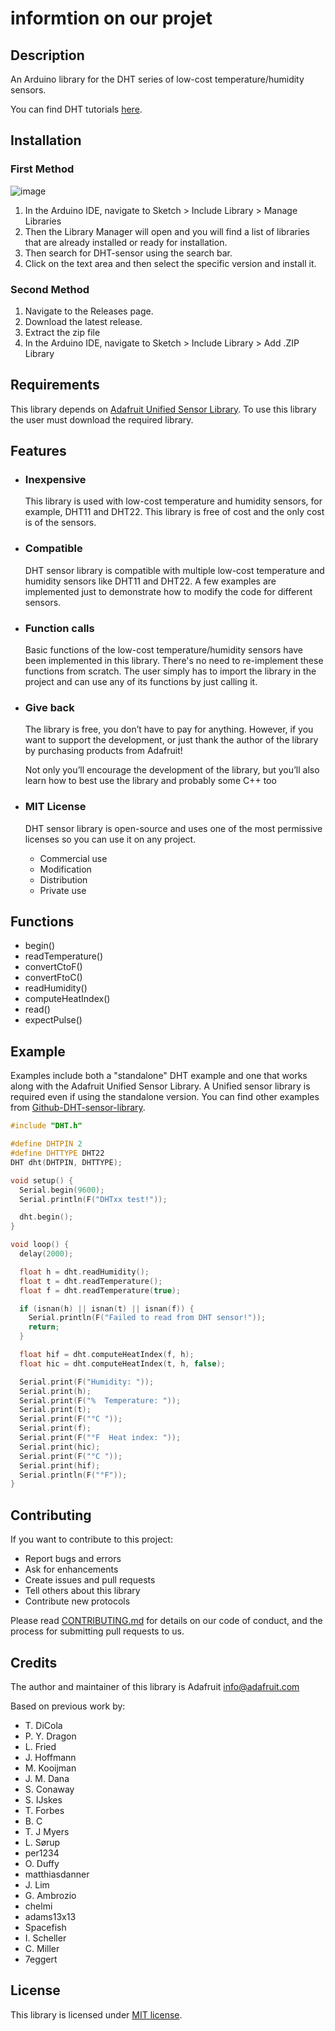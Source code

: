 # informtion on our projet 
## Description

An Arduino library for the DHT series of low-cost temperature/humidity sensors.

You can find DHT tutorials [here](https://learn.adafruit.com/dht).

## Installation

### First Method

![image](https://user-images.githubusercontent.com/36513474/67982415-773d6a00-fc44-11e9-8741-8185da71e785.png)

1. In the Arduino IDE, navigate to Sketch > Include Library > Manage Libraries
1. Then the Library Manager will open and you will find a list of libraries that are already installed or ready for installation.
1. Then search for DHT-sensor using the search bar.
1. Click on the text area and then select the specific version and install it.

### Second Method

1. Navigate to the Releases page.
1. Download the latest release.
1. Extract the zip file
1. In the Arduino IDE, navigate to Sketch > Include Library > Add .ZIP Library

## Requirements

This library depends on [Adafruit Unified Sensor Library](https://github.com/adafruit/Adafruit_Sensor). To use this library the user must download the required library.

## Features

- ### Inexpensive

     This library is used with low-cost temperature and humidity sensors, for example, DHT11 and DHT22. This library is free of cost and the only cost is of the sensors.

- ### Compatible

    DHT sensor library is compatible with multiple low-cost temperature and humidity sensors like DHT11 and DHT22. A few examples are implemented just to demonstrate how to modify the code for different sensors.

- ### Function calls

    Basic functions of the low-cost temperature/humidity sensors have been implemented in this library. There's no need to re-implement these functions from scratch. The user simply has to import the library in the project and can use any of its functions by just calling it.

- ### Give back

    The library is free, you don’t have to pay for anything. However, if you want to support the development, or just thank the author of the library by purchasing products from Adafruit!

    Not only you’ll encourage the development of the library, but you’ll also learn how to best use the library and probably some C++ too

- ### MIT License

    DHT sensor library is open-source and uses one of the most permissive licenses so you can use it on any project.

  - Commercial use
  - Modification
  - Distribution
  - Private use

## Functions

- begin()
- readTemperature()
- convertCtoF()
- convertFtoC()
- readHumidity()
- computeHeatIndex()
- read()
- expectPulse()

## Example

Examples include both a "standalone" DHT example and one that works along with the Adafruit Unified Sensor Library. A Unified sensor library is required even if using the standalone version. You can find other examples from [Github-DHT-sensor-library](https://github.com/adafruit/DHT-sensor-library/tree/master/examples).

```Cpp
#include "DHT.h"

#define DHTPIN 2
#define DHTTYPE DHT22
DHT dht(DHTPIN, DHTTYPE);

void setup() {
  Serial.begin(9600);
  Serial.println(F("DHTxx test!"));

  dht.begin();
}

void loop() {
  delay(2000);

  float h = dht.readHumidity();
  float t = dht.readTemperature();
  float f = dht.readTemperature(true);

  if (isnan(h) || isnan(t) || isnan(f)) {
    Serial.println(F("Failed to read from DHT sensor!"));
    return;
  }

  float hif = dht.computeHeatIndex(f, h);
  float hic = dht.computeHeatIndex(t, h, false);

  Serial.print(F("Humidity: "));
  Serial.print(h);
  Serial.print(F("%  Temperature: "));
  Serial.print(t);
  Serial.print(F("°C "));
  Serial.print(f);
  Serial.print(F("°F  Heat index: "));
  Serial.print(hic);
  Serial.print(F("°C "));
  Serial.print(hif);
  Serial.println(F("°F"));
}
```

## Contributing

If you want to contribute to this project:

- Report bugs and errors
- Ask for enhancements
- Create issues and pull requests
- Tell others about this library
- Contribute new protocols

Please read [CONTRIBUTING.md](https://github.com/adafruit/DHT-sensor-library/blob/master/CONTRIBUTING.md) for details on our code of conduct, and the process for submitting pull requests to us.

## Credits

The author and maintainer of this library is Adafruit <info@adafruit.com>

Based on previous work by:

- T. DiCola
- P. Y. Dragon
- L. Fried
- J. Hoffmann
- M. Kooijman
- J. M. Dana
- S. Conaway
- S. IJskes
- T. Forbes
- B. C
- T. J Myers
- L. Sørup
- per1234
- O. Duffy
- matthiasdanner
- J. Lim
- G. Ambrozio
- chelmi
- adams13x13
- Spacefish
- I. Scheller
- C. Miller
- 7eggert

## License

This library is licensed under [MIT license](https://opensource.org/licenses/MIT).
